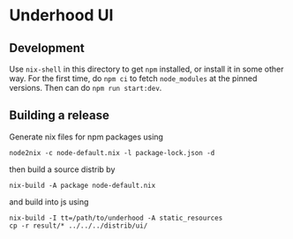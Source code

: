 # Underhood UI

## Development

Use `nix-shell` in this directory to get `npm` installed, or install it
in some other way. For the first time, do `npm ci` to fetch `node_modules`
at the pinned versions. Then can do `npm run start:dev`.

## Building a release

Generate nix files for npm packages using

```
node2nix -c node-default.nix -l package-lock.json -d
```

then build a source distrib by

```
nix-build -A package node-default.nix
```

and build into js using

```
nix-build -I tt=/path/to/underhood -A static_resources
cp -r result/* ../../../distrib/ui/
```


